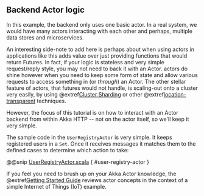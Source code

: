 Backend Actor logic
-------------------

In this example, the backend only uses one basic actor. In a real system, we would have many actors interacting with each other and perhaps, multiple data stores and microservices. 

An interesting side-note to add here is perhaps about when using actors in applications like this adds value over just providing functions that would return Futures.
In fact, if your logic is stateless and very simple request/reply style, you may not need to back it with an Actor. actors do shine however when you need to keep some form of state and allow various requests to access something in (or *through*) an Actor. The other stellar feature of actors, that futures would not handle, is scaling-out onto a cluster very easily, by using @extref[Cluster Sharding](akka.scala:cluster-sharding.html) or other @extref[location-transparent](akka.scala:general/remoting.html) techniques.

However, the focus of this tutorial is on how to interact with an Actor backend from within Akka HTTP -- not on the actor itself, so we'll keep it very simple.
 
The sample code in the `UserRegistryActor` is very simple. It keeps registered users in a `Set`. Once it receives messages it matches them to the defined cases to determine which action to take:

@@snip [UserRegistryActor.scala]($g8src$/scala/$package$/UserRegistryActor.scala) { #user-registry-actor }

If you feel you need to brush up on your Akka Actor knowledge, the @extref[Getting Started Guide](akka.scala:guide/index.html) reviews actor concepts in the context of a simple Internet of Things (IoT) example.
